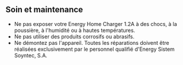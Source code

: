 ## Soin et maintenance

* Ne pas exposer votre Energy Home Charger 1.2A à des chocs, à la poussière, à l'humidité ou à hautes températures.
* Ne pas utiliser des produits corrosifs ou abrasifs.
* Ne démontez pas l'appareil. Toutes les réparations doivent être réalisées exclusivement par le personnel qualifié d'Energy Sistem Soyntec, S.A.

